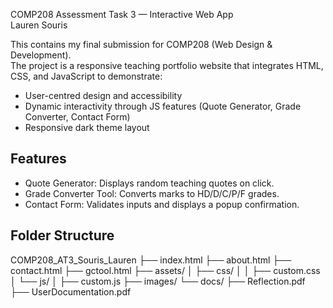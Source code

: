 COMP208 Assessment Task 3 — Interactive Web App  
Lauren Souris  

This contains my final submission for COMP208 (Web Design & Development).  
The project is a responsive teaching portfolio website that integrates HTML, CSS, and JavaScript to demonstrate:
- User-centred design and accessibility
- Dynamic interactivity through JS features (Quote Generator, Grade Converter, Contact Form)
- Responsive dark theme layout  

## Features
- Quote Generator: Displays random teaching quotes on click.  
- Grade Converter Tool: Converts marks to HD/D/C/P/F grades.  
- Contact Form: Validates inputs and displays a popup confirmation.  

## Folder Structure
COMP208_AT3_Souris_Lauren
├── index.html
├── about.html
├── contact.html
├── gctool.html
├── assets/
│ ├── css/
│ │ ├── custom.css
│ └── js/
│ ├── custom.js
├── images/
└── docs/
├── Reflection.pdf
├── UserDocumentation.pdf
